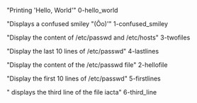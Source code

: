 "Printing 'Hello, World'"
0-hello_world

"Displays a confused smiley "(Ôo)'"
1-confused_smiley

"Display the content of /etc/passwd and /etc/hosts"
3-twofiles

"Display the last 10 lines of /etc/passwd"
4-lastlines

"Display the content of the /etc/passwd file"
2-hellofile

"Display the first 10 lines of /etc/passwd"
5-firstlines

" displays the third line of the file iacta"
6-third_line

